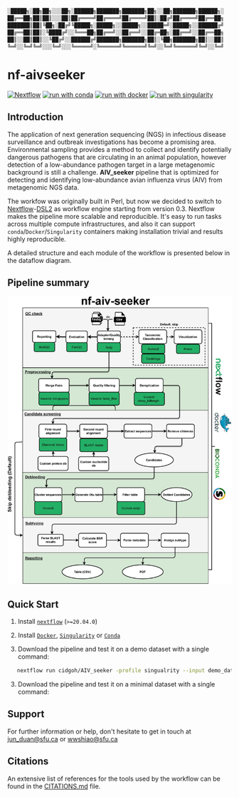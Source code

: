 ```
░█████╗░██╗██╗░░░██╗░██████╗███████╗███████╗██╗░░██╗███████╗██████╗░
██╔══██╗██║██║░░░██║██╔════╝██╔════╝██╔════╝██║░██╔╝██╔════╝██╔══██╗
███████║██║╚██╗░██╔╝╚█████╗░█████╗░░█████╗░░█████═╝░█████╗░░██████╔╝
██╔══██║██║░╚████╔╝░░╚═══██╗██╔══╝░░██╔══╝░░██╔═██╗░██╔══╝░░██╔══██╗
██║░░██║██║░░╚██╔╝░░██████╔╝███████╗███████╗██║░╚██╗███████╗██║░░██║
╚═╝░░╚═╝╚═╝░░░╚═╝░░░╚═════╝░╚══════╝╚══════╝╚═╝░░╚═╝╚══════╝╚═╝░░╚═╝ 
```

# nf-aivseeker

[![Nextflow](https://img.shields.io/badge/nextflow%20DSL2-%E2%89%A521.04.0-23aa62.svg?labelColor=000000)](https://www.nextflow.io/)
[![run with conda](http://img.shields.io/badge/run%20with-conda-3EB049?labelColor=000000&logo=anaconda)](https://docs.conda.io/en/latest/)
[![run with docker](https://img.shields.io/badge/run%20with-docker-0db7ed?labelColor=000000&logo=docker)](https://www.docker.com/)
[![run with singularity](https://img.shields.io/badge/run%20with-singularity-1d355c.svg?labelColor=000000)](https://sylabs.io/docs/)


## Introduction

The application of next generation sequencing (NGS) in infectious disease surveillance and outbreak investigations has become a promising area. Environmental sampling provides a method to collect and identify potentially dangerous pathogens that are circulating in an animal population, however detection of a low-abundance pathogen target in a large metagenomic background is still a challenge. **AIV_seeker** pipeline that is optimized for detecting and identifying low-abundance avian influenza virus (AIV) from metagenomic NGS data.

The workfow was originally built in Perl, but now we decided to switch to [Nextflow](https://www.nextflow.io)-[DSL2](https://www.nextflow.io/docs/latest/dsl2.html) as workflow engine starting from version 0.3. Nextflow makes the pipeline more scalable and reproducible. It's easy to run tasks across multiple compute infrastructures, and also it can support `conda`/`Docker`/`Singularity` containers making installation trivial and results highly reproducible. 

A detailed structure and each module of the workflow is presented below in the dataflow diagram.

## Pipeline summary

![aiv_seeker_workflow](docs/aiv_seeker_workflow.jpg)


## Quick Start

1. Install [`nextflow`](https://nf-co.re/usage/installation) (`>=20.04.0`)

2. Install [`Docker`](https://docs.docker.com/engine/installation/), [`Singularity`](https://www.sylabs.io/guides/3.0/user-guide/) or [`Conda`](https://conda.io/miniconda.html)

3. Download the pipeline and test it on a demo dataset with a single command:

 ```bash
    nextflow run cidgoh/AIV_seeker -profile singualrity --input demo_data/samplesheet.csv
 ```

3. Download the pipeline and test it on a minimal dataset with a single command:


## Support

For further information or help, don't hesitate to get in touch at 
[jun_duan@sfu.ca](mailto:jun_duan@sfu.ca) or [wwshiao@sfu.ca](mailto:wwshiao@sfu.ca)

## Citations
An extensive list of references for the tools used by the workflow 
can be found in the [CITATIONS.md](https://github.com/cidgoh/AIV_seeker/blob/dev_nf-aivseeker/docs/CITATIONS.md) file.

